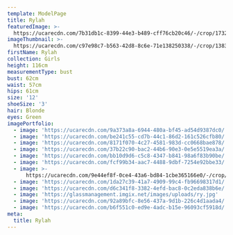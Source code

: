 ```yaml
---
template: ModelPage
title: Rylah
featuredImage: >-
  https://ucarecdn.com/7b31db1c-8399-44e3-b489-cff76cb20c46/-/crop/1732x1104/0,518/-/preview/
imageThumbnail: >-
  https://ucarecdn.com/c97e98c7-b563-42d8-8c6e-71e138250338/-/crop/1383x1688/118,113/-/preview/
firstName: Rylah
collection: Girls
height: 116cm
measurementType: bust
bust: 62cm
waist: 57cm
hips: 61cm
size: '12'
shoeSize: '3'
hair: Blonde
eyes: Green
imagePortfolio:
  - image: 'https://ucarecdn.com/9a373a8a-6944-480a-bf45-ad54d9387dc0/'
  - image: 'https://ucarecdn.com/be241c55-cd7b-44c1-86d2-161c526cfb80/'
  - image: 'https://ucarecdn.com/8171f070-4c27-4581-983d-cc0668bae878/'
  - image: 'https://ucarecdn.com/37b22c90-bac2-44b6-90e3-0e5e5519ea3a/'
  - image: 'https://ucarecdn.com/bb10d9d6-c5c8-4347-b841-98a6f83b90be/'
  - image: 'https://ucarecdn.com/fcf99b34-aac7-4488-9dbf-7254e92bbe33/'
  - image: >-
      https://ucarecdn.com/9e44ef8f-0ce4-43a6-bd84-1cbe365166e0/-/crop/1125x1115/0,159/-/preview/
  - image: 'https://ucarecdn.com/1da27c39-41a7-4909-99c4-fb96698317d1/'
  - image: 'https://ucarecdn.com/d6c341f8-3382-4efd-bac8-0c2eda838b6e/'
  - image: 'https://glassmanagement.imgix.net/images/uploads/ry.jpg'
  - image: 'https://ucarecdn.com/92a89bfc-8e56-437a-9d1b-226c4d1aada4/'
  - image: 'https://ucarecdn.com/b6f551c0-ed9e-4adc-b15e-96093cf5918d/'
meta:
  title: Rylah
---
```


